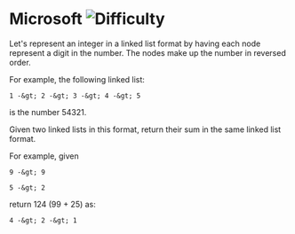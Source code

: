 # Microsoft ![Difficulty](https://img.shields.io/badge/-EASY-green)
	
Let's represent an integer in a linked list format by having each node represent a digit in the number.
The nodes make up the number in reversed order.
	
For example, the following linked list:
	
```
1 -&gt; 2 -&gt; 3 -&gt; 4 -&gt; 5
```
	
is the number 54321.
	
Given two linked lists in this format, return their sum in the same linked list format.
	
For example, given
	
```
9 -&gt; 9
```
	
```
5 -&gt; 2
```
	
return 124 (99 + 25) as:
	
```
4 -&gt; 2 -&gt; 1
```
	

